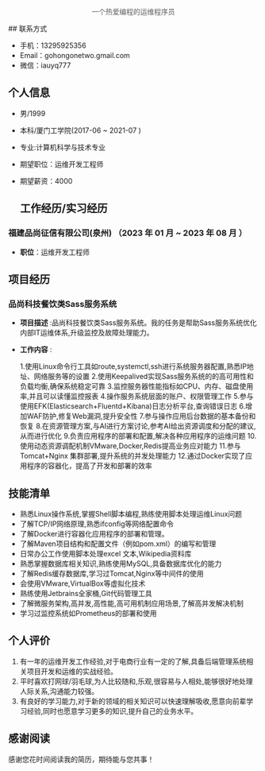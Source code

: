 <p style="text-align:center;color:rgb(93,93,93)">一个热爱编程的运维程序员 </p>
##   联系方式

- 手机：13295925356
- Email：gohongonetwo.gmail.com
- 微信：iauyq777

## 个人信息

- 男/1999
- 本科/厦门工学院(2017-06 ~ 2021-07 )
-  专业:计算机科学与技术专业
- 期望职位：运维开发工程师
- 期望薪资：4000

  ## 工作经历/实习经历

### 福建品尚征信有限公司(泉州) （2023 年 01 月 ~ 2023 年 08 月 ）

- **职位**：运维开发工程师

## 项目经历

### 品尚科技餐饮类Sass服务系统

- **项目描述** :品尚科技餐饮类Sass服务系统。我的任务是帮助Sass服务系统优化内部IT运维体系,升级监控及故障处理能力。

- **工作内容** :

  1.使用Linux命令行工具如route,systemctl,ssh进行系统服务器配置,熟悉IP地址、网络服务等的设置
  2.使用Keepalived实现Sass服务系统的的高可用性和负载均衡,确保系统稳定可靠
  3.监控服务器性能指标如CPU、内存、磁盘使用率,并且可以读懂监控报表
  4.操作服务系统层面的账户、权限管理工作
  5.参与使用EFK(Elasticsearch+Fluentd+Kibana)日志分析平台,查询错误日志 
  6.增加WAF防护,修复Web漏洞,提升安全性 
  7.参与操作应用后台数据的基本备份和恢复 
  8.在资源管理方案,与AI进行方案讨论,参考AI给出资源调度和分配的建议,从而进行优化 
  9.负责应用程序的部署和配置,解决各种应用程序的运维问题
  10.使用动态资源调配机制VMware,Docker,Redis提高业务应对能力
  11.参与Tomcat+Nginx 集群部署,提升系统的并发处理能力 
  12.通过Docker实现了应用程序的容器化，提高了开发和部署的效率

## 技能清单

- 熟悉Linux操作系统,掌握Shell脚本编程,熟练使用脚本处理运维Linux问题
- 了解TCP/IP网络原理,熟悉ifconfig等网络配置命令
- 了解Docker进行容器化应用程序的部署和管理。
- 了解Maven项目结构和配置文件（例如pom.xml）的编写和管理
- 日常办公工作使用脚本处理excel 文本,Wikipedia资料库
- 熟悉掌握数据库相关知识,熟练使用MySQL,具备数据库优化的能力
- 了解Redis缓存数据库,学习过Tomcat,Nginx等中间件的使用
- 会使用VMware,VirtualBox等虚拟化技术
- 熟练使用Jetbrains全家桶,Git代码管理工具
- 了解微服务架构,高并发,高性能,高可用机制应用场景,了解高并发解决机制
- 学习过监控系统如Prometheus的部署和使用

## 个人评价

1. 有一年的运维开发工作经验,对于电商行业有一定的了解,具备后端管理系统相关项目开发和运维的实战经验。
2. 平时喜欢打网球/羽毛球,为人比较随和,乐观,很容易与人相处,能够很好地处理人际关系,沟通能力较强。
3. 有良好的学习能力,对于新的领域的相关知识可以快速理解吸收,愿意向前辈学习经验,同时也愿意学习更多的知识,提升自己的业务水平。

## 感谢阅读

感谢您花时间阅读我的简历，期待能与您共事！